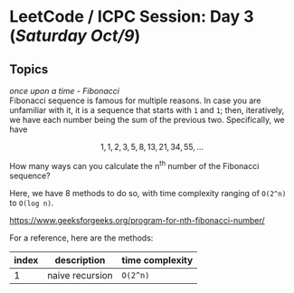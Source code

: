 # LeetCode / ICPC Session: Day 3 (***Saturday Oct/9***)

## Topics
_once upon a time - Fibonacci_  
Fibonacci sequence is famous for multiple reasons. In case you are unfamiliar with it, it is a sequence that starts with `1` and `1`; then, iteratively, we have each number being the sum of the previous two. Specifically, we have

```math
	1, 1, 2, 3, 5, 8, 13, 21, 34, 55, ...
```

How many ways can you calculate the n<sup>th</sup> number of the Fibonacci sequence?

Here, we have 8 methods to do so, with time complexity ranging of `O(2^n)` to `O(log n)`.

https://www.geeksforgeeks.org/program-for-nth-fibonacci-number/  

For a reference, here are the methods:

| index | description | time complexity |
| ----- | ----------- | --------------- |
| 1 | naive recursion | `O(2^n)` |